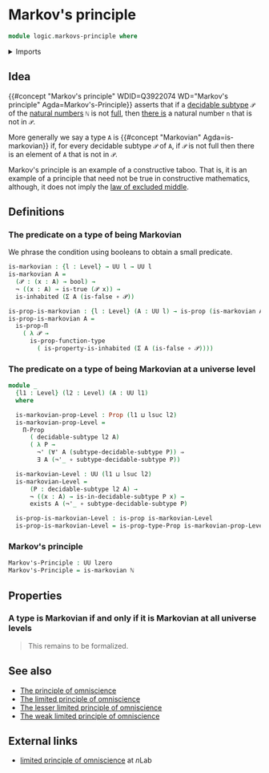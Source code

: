 # Markov's principle

```agda
module logic.markovs-principle where
```

<details><summary>Imports</summary>

```agda
open import elementary-number-theory.natural-numbers

open import foundation.booleans
open import foundation.decidable-subtypes
open import foundation.dependent-pair-types
open import foundation.disjunction
open import foundation.existential-quantification
open import foundation.function-types
open import foundation.inhabited-types
open import foundation.negation
open import foundation.universal-quantification
open import foundation.universe-levels

open import foundation-core.identity-types
open import foundation-core.propositions
open import foundation-core.sets

open import univalent-combinatorics.standard-finite-types
```

</details>

## Idea

{{#concept "Markov's principle" WDID=Q3922074 WD="Markov's principle" Agda=Markov's-Principle}}
asserts that if a [decidable subtype](foundation.decidable-subtypes.md) `𝒫` of
the [natural numbers](elementary-number-theory.natural-numbers.md) `ℕ` is not
[full](foundation.full-subtypes.md), then
[there is](foundation.existential-quantification.md) a natural number `n` that
is not in `𝒫`.

More generally we say a type `A` is {{#concept "Markovian" Agda=is-markovian}}
if, for every decidable subtype `𝒫` of `A`, if `𝒫` is not full then there is an
element of `A` that is not in `𝒫`.

Markov's principle is an example of a constructive taboo. That is, it is an
example of a principle that need not be true in constructive mathematics,
although, it does not imply the
[law of excluded middle](foundation.law-of-excluded-middle.md).

## Definitions

### The predicate on a type of being Markovian

We phrase the condition using booleans to obtain a small predicate.

```agda
is-markovian : {l : Level} → UU l → UU l
is-markovian A =
  (𝒫 : (x : A) → bool) →
  ¬ ((x : A) → is-true (𝒫 x)) →
  is-inhabited (Σ A (is-false ∘ 𝒫))

is-prop-is-markovian : {l : Level} (A : UU l) → is-prop (is-markovian A)
is-prop-is-markovian A =
  is-prop-Π
    ( λ 𝒫 →
      is-prop-function-type
        ( is-property-is-inhabited (Σ A (is-false ∘ 𝒫))))
```

### The predicate on a type of being Markovian at a universe level

```agda
module _
  {l1 : Level} (l2 : Level) (A : UU l1)
  where

  is-markovian-prop-Level : Prop (l1 ⊔ lsuc l2)
  is-markovian-prop-Level =
    Π-Prop
      ( decidable-subtype l2 A)
      ( λ P →
        ¬' (∀' A (subtype-decidable-subtype P)) ⇒
        ∃ A (¬'_ ∘ subtype-decidable-subtype P))

  is-markovian-Level : UU (l1 ⊔ lsuc l2)
  is-markovian-Level =
      (P : decidable-subtype l2 A) →
      ¬ ((x : A) → is-in-decidable-subtype P x) →
      exists A (¬'_ ∘ subtype-decidable-subtype P)

  is-prop-is-markovian-Level : is-prop is-markovian-Level
  is-prop-is-markovian-Level = is-prop-type-Prop is-markovian-prop-Level
```

### Markov's principle

```agda
Markov's-Principle : UU lzero
Markov's-Principle = is-markovian ℕ
```

## Properties

### A type is Markovian if and only if it is Markovian at all universe levels

> This remains to be formalized.

## See also

- [The principle of omniscience](foundation.principle-of-omniscience.md)
- [The limited principle of omniscience](foundation.limited-principle-of-omniscience.md)
- [The lesser limited principle of omniscience](foundation.lesser-limited-principle-of-omniscience.md)
- [The weak limited principle of omniscience](foundation.weak-limited-principle-of-omniscience.md)

## External links

- [limited principle of omniscience](https://ncatlab.org/nlab/show/limited+principle+of+omniscience)
  at $n$Lab
